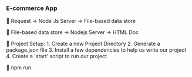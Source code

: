 ### E-commerce App

📌 Request -> Node Js Server -> File-based data store

📌 File-based data store -> Nodejs Server -> HTML Doc

📌 Project Setup:
    1. Create a new Project Directory
    2. Generate a package.json file
    3. Install a few dependencies to help us write our project
    4. Create a 'start' script to run our project

📌 npm run <script>

📌 Express allow us to set up a full-featured web server that can receive network requests and respond to them (The same as Node Js Standard Library Server but there are more features and edge cases included)

📌 Route Handlers

📌 When we enter a url in a browser our browser formulating a network request Its components:
-`host`
-`Port`
-`Path`
-`Method`
    To Your Operating System then to Network devices e.g NIC
    , To DNS Server (Host Name, IP Address) If it is host
    , That means me (local computer) Ports on your computer 
        you can have many websevers 
    , Operating system runs website whatever its port is
    , Express Listens to that port and It cares about HTTP Request not all matter but `PATH`, `METHOD`
    , Router Object has multiple router handlers 
     
📌 Automatic Submission, Looking for Input Elements Into Form and collect all names values from form 

📌 When we make a form request method type with POST request it is appended into request body instead of url bar

📌 Buffer is an array of raw information in javascript

📌 You can get form data that is embededd into body Manually but It will be a repetitive task and don't achieve DRY Principle

📌 Middle Ware Function is a function that does some pre-processing on the `req` and `res` objects that is utimately usable through Express

📌 Express created before promises .

📌 next callback function means all the processing is done

📌 req object has access to method 

📌 Globally Applying Middlewares

📌 Express server interfaces with Data storage for storing users and products list by storing it on the hardware 
users.json
products.json

📌 - Will error if we try to ope/write the same file twitce at the same time
   - Won't work if we have multiple servers running on different machines
   - We have to write to the FS everytime we want to update some data

📌 In Server Design and data management There are two main approaches for managing data:
1.Repository Approach
    - A single class (repository) is responsible for data access
       All records are stored and used as a  plain JS object
2.Active Record Approach
    - Every Record is an instance of a model class that has its own methods to CRUD operations

📌 The PlainObject type is a JavaScript object containing zero or more key-value pairs. 

📌 Better Json Formatting using JSON.stringify(<records>, null, <indentation-levels>)

📌 toString('hex') In a String Hex Format

📌 SignUp Validation Logic 

📌 Cookies are very small string of characters That servers want the browser to store

📌 Request Cookies

📌 Cookies are in encrypted format

📌 Cookies Based Authentication

📌 Dealing With COOKIES using cookie-session npm library

📌 Signing out the user

📌 Password Hashing Algorithm

📌 It IS NEVER Now to take the output of Hashing Algorithm, injecting it through Hashing Algorithm, and give you the same input earlier

📌 Rainbow Table Attack

📌 Salt is a random string of characters that is going to prevent the user from giving us a password that is too common

📌 Salting + Hashing Passwords

📌

📌

📌

📌

📌

